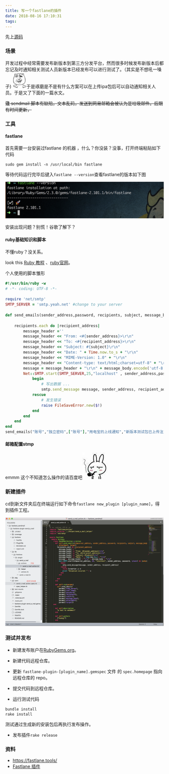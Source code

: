 ```yaml
---
title: 写一个fastlane的插件
date: 2018-08-16 17:10:31
tags:
---
```



先上[源码](https://github.com/xyhuangjia/fastlane-plugin-send_e_mail)

### 场景

 开发过程中经常需要发布新版本到第三方分发平台，然而很多时候发布新版本后都忘记及时通知相关测试人员新版本已经发布可以进行测试了。（其实是不想吼一嗓子) ![](create-fastlane-plugin/04.gif)于是琢磨是不是有什么方案可以在上传ipa包后可以自动通知相关人员。于是又了下面的一篇水文。
 <!-- more -->

~~**注** sendmail 脚本有缺陷，文本乱码，发送到网易邮箱会被认为是垃圾邮件。后期有时间更新，~~

### 工具

#### fastlane  

首先需要一台安装过fastlane 的机器 ，什么？你没装？没事，打开终端粘贴如下代码

```shell
sudo gem install -n /usr/local/bin fastlane 
```

等待代码运行完毕后键入``fastlane --version``查看fastlane的版本如下图

![](create-fastlane-plugin/01.png)

安装出现问题？别慌！谷歌了解下？

#### ruby基础知识和脚本

不懂ruby？没关系。

look this  [Ruby 教程](http://www.runoob.com/ruby/ruby-tutorial.html) 、[ruby官网](https://www.ruby-lang.org/zh_cn/)。

个人使用的脚本雏形

```ruby
#!/usr/bin/ruby -w
# -*- coding: UTF-8 -*-

require 'net/smtp'
SMTP_SERVER = 'smtp.yeah.net' #change to your server

def send_emails(sender_address,password, recipients, subject, message_body)

    recipients.each do |recipient_address|
        message_header =''
        message_header << "From: <#{sender_address}>\r\n"
        message_header << "To: <#{recipient_address}>\r\n"
        message_header << "Subject: #{subject}\r\n"
        message_header << "Date: " + Time.now.to_s + "\r\n"
        message_header << "MIME-Version: 1.0" + "\r\n"
        message_header << "Content-type: text/html;charset=utf-8" + "\r\n"
        message = message_header + "\r\n" + message_body.encode('utf-8') + "\r\n"
        Net::SMTP.start(SMTP_SERVER,25,"localhost" , sender_address,password ,:plain) do |smtp|
            begin
                # 写出数据 ...
                smtp.send_message message, sender_address, recipient_address
            rescue
                # 发生错误
                raise FileSaveError.new($!)
            end 
        end
    end
end
send_emails("账号","独立密码",["账号"],"用电宝的上线通知","新版本测试包已上传注意查收,新版本测试包已上传注意查收,新版本测试包已上传注意查收新版本测试包已上传注意查收")
```

#### 邮箱配置stmp

emmm 这个不知道怎么操作的请百度吧![](create-fastlane-plugin/02.jpg)

### 新建插件

cd到新文件夹后在终端运行如下命令``fastlane new_plugin [plugin_name]``，得到插件工程。

![](create-fastlane-plugin/03.png)

### 测试并发布

- 新建发布账户在[RubyGems.org](https://rubygems.org/)。
- 新建代码远程仓库。
- 更新 `fastlane-plugin-[plugin_name].gemspec` 文件 的 `spec.homepage` 指向远程仓库的 repo。

- 提交代码到远程仓库。
- 运行测试代码

```shell
bundle install
rake install
```

测试通过生成新的安装包后再执行发布操作。

- 发布插件``rake release``

### 资料

- https://fastlane.tools/
- [Fastlane 插件 ](https://docs.fastlane.tools/plugins/create-plugin/)













